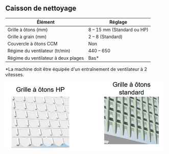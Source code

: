 ## Caisson de nettoyage

| Élément | Réglage |
|---------|---------|
| Grille à ôtons (mm) | 8 – 15 mm (Standard ou HP) |
| Grille à grain (mm) | 2 – 8 (Standard) |
| Couvercle à ôtons CCM | Non |
| Régime du ventilateur (tr/min) | 440 – 650 |
| Régime du ventilateur à deux plages | Bas* |

*La machine doit être équipée d'un entraînement de ventilateur à 2 vitesses.

<img src="../images/caisson_nettoyage.png" width="500px" alt="grilles à ôtons">
